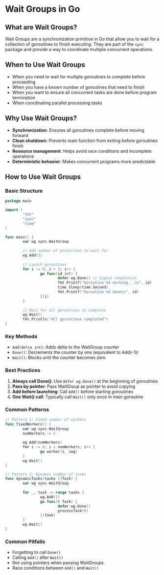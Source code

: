 # Wait Groups in Go

## What are Wait Groups?

Wait Groups are a synchronization primitive in Go that allow you to wait for a collection of goroutines to finish executing. They are part of the `sync` package and provide a way to coordinate multiple concurrent operations.

## When to Use Wait Groups

- When you need to wait for multiple goroutines to complete before proceeding
- When you have a known number of goroutines that need to finish
- When you want to ensure all concurrent tasks are done before program termination
- When coordinating parallel processing tasks

## Why Use Wait Groups?

- **Synchronization**: Ensures all goroutines complete before moving forward
- **Clean shutdown**: Prevents main function from exiting before goroutines finish
- **Resource management**: Helps avoid race conditions and incomplete operations
- **Deterministic behavior**: Makes concurrent programs more predictable

## How to Use Wait Groups

### Basic Structure

```go
package main

import (
        "fmt"
        "sync"
        "time"
)

func main() {
        var wg sync.WaitGroup
        
        // Add number of goroutines to wait for
        wg.Add(3)
        
        // Launch goroutines
        for i := 0; i < 3; i++ {
                go func(id int) {
                        defer wg.Done() // Signal completion
                        fmt.Printf("Goroutine %d working...\n", id)
                        time.Sleep(time.Second)
                        fmt.Printf("Goroutine %d done\n", id)
                }(i)
        }
        
        // Wait for all goroutines to complete
        wg.Wait()
        fmt.Println("All goroutines completed")
}
```

### Key Methods

- `Add(delta int)`: Adds delta to the WaitGroup counter
- `Done()`: Decrements the counter by one (equivalent to Add(-1))
- `Wait()`: Blocks until the counter becomes zero

### Best Practices

1. **Always call Done()**: Use `defer wg.Done()` at the beginning of goroutines
2. **Pass by pointer**: Pass WaitGroup as pointer to avoid copying
3. **Add before launching**: Call `Add()` before starting goroutines
4. **One Wait() call**: Typically call `Wait()` only once in main goroutine

### Common Patterns

```go
// Pattern 1: Fixed number of workers
func fixedWorkers() {
        var wg sync.WaitGroup
        numWorkers := 5
        
        wg.Add(numWorkers)
        for i := 0; i < numWorkers; i++ {
                go worker(i, &wg)
        }
        wg.Wait()
}

// Pattern 2: Dynamic number of tasks
func dynamicTasks(tasks []Task) {
        var wg sync.WaitGroup
        
        for _, task := range tasks {
                wg.Add(1)
                go func(t Task) {
                        defer wg.Done()
                        processTask(t)
                }(task)
        }
        wg.Wait()
}
```

### Common Pitfalls

- Forgetting to call `Done()`
- Calling `Add()` after `Wait()`
- Not using pointers when passing WaitGroups
- Race conditions between `Add()` and `Wait()`